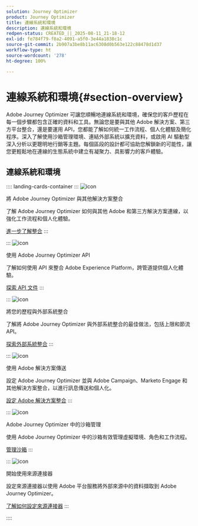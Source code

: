 ```yaml
---
solution: Journey Optimizer
product: Journey Optimizer
title: 連線系統和環境
description: 連線系統和環境
redpen-status: CREATED_||_2025-08-11_21-18-12
exl-id: fe784f79-f8a2-4091-a5f0-3e44a1838c1c
source-git-commit: 2b907a3be8b11ac6308d0b563e122c88478d1d37
workflow-type: ht
source-wordcount: '278'
ht-degree: 100%

---
```


# 連線系統和環境{#section-overview}

Adobe Journey Optimizer 可讓您順暢地連線系統和環境，確保您的客戶歷程在每一個步驟都包含正確的資料和工具。無論您是要與其他 Adobe 解決方案、第三方平台整合，還是要運用 API，您都能了解如何統一工作流程、個人化體驗及簡化程序。深入了解使用沙箱管理環境、連結外部系統以擴充資料，或啟用 AI 驅動型深入分析以更聰明地行銷等主題。每個區段的設計都可協助您解鎖新的可能性，讓您更輕鬆地在連線的生態系統中建立有凝聚力、具影響力的客戶體驗。

## 連線系統和環境

:::: landing-cards-container
:::
![icon](https://cdn.experienceleague.adobe.com/icons/puzzle-piece.svg)

將 Adobe Journey Optimizer 與其他解決方案整合

了解 Adobe Journey Optimizer 如何與其他 Adobe 和第三方解決方案連線，以強化工作流程和個人化體驗。

[進一步了解整合](../using/integrations/ajo-integrations.md)
:::

:::
![icon](https://cdn.experienceleague.adobe.com/icons/code-branch.svg)

使用 Adobe Journey Optimizer API

了解如何使用 API 來整合 Adobe Experience Platform，跨管道提供個人化體驗。

[探索 API 文件](../using/configuration/ajo-apis.md)
:::

:::
![icon](https://cdn.experienceleague.adobe.com/icons/puzzle-piece.svg)

將您的歷程與外部系統整合

了解將 Adobe Journey Optimizer 與外部系統整合的最佳做法，包括上限和節流 API。

[探索外部系統整合](external-systems-landing-page.md)
:::

:::
![icon](https://cdn.experienceleague.adobe.com/icons/puzzle-piece.svg)

使用 Adobe 解決方案傳送

設定 Adobe Journey Optimizer 並與 Adobe Campaign、Marketo Engage 和其他解決方案整合，以進行訊息傳送和個人化。

[設定 Adobe 解決方案整合](adobe-solutions-landing-page.md)
:::

:::
![icon](https://cdn.experienceleague.adobe.com/icons/gear.svg)

Adobe Journey Optimizer 中的沙箱管理

使用 Adobe Journey Optimizer 中的沙箱有效管理虛擬環境、角色和工作流程。

[管理沙箱](sandbox-landing-page.md)
:::

:::
![icon](https://cdn.experienceleague.adobe.com/icons/circle-play.svg)

開始使用來源連接器

設定來源連接器以使用 Adobe 平台服務將外部來源中的資料擷取到 Adobe Journey Optimizer。

[了解如何設定來源連接器](../using/start/get-started-sources.md)
:::

::::
